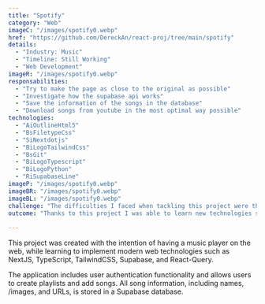 ```yaml
---
title: "Spotify"
category: "Web"
imageC: "/images/spotify0.webp"
href: "https://github.com/DereckAn/react-proj/tree/main/spotify"
details:
  - "Industry: Music"
  - "Timeline: Still Working"
  - "Web Development"
imageR: "/images/spotify0.webp"
responsabilities:
  - "Try to make the page as close to the original as possible"
  - "Investigate how the supabase api works"
  - "Save the information of the songs in the database"
  - "Download songs from youtube in the most optimal way possible"
technologies:
  - "AiOutlineHtml5"
  - "BsFiletypeCss"
  - "SiNextdotjs"
  - "BiLogoTailwindCss"
  - "BsGit"
  - "BiLogoTypescript"
  - "BiLogoPython"
  - "RiSupabaseLine"
imageP: "/images/spotify0.webp"
imageBR: "/images/spotify0.webp"
imageBL: "/images/spotify0.webp"
challenge: "The difficulties I faced when tackling this project were the implementation of the supabase api, and the implementation of user authentication, as I had no experience with these technologies, but thanks to the supabase documentation and the nextjs documentation I was able to implement them successfully. Also the downloading of the songs was a challenge since I didn't know how to do it."
outcome: "Thanks to this project I was able to learn new technologies such as supabase, react-query, and nextjs. I was also able to improve my backend skills, and learn new techniques to download songs from youtube."
    
---
```


This project was created with the intention of having a music player on the web, while learning to implement modern web technologies such as NextJS, TypeScript, TailwindCSS, Supabase, and React-Query.

The application includes user authentication functionality and allows users to create playlists and add songs. All song information, including names, /images, and URLs, is stored in a Supabase database.
